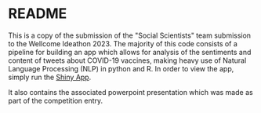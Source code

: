 # README

This is a copy of the submission of the "Social Scientists" team submission to the Wellcome Ideathon 2023. The majority of this code consists of a pipeline for building an app which allows for analysis of the sentiments and content of tweets about COVID-19 vaccines, making heavy use of Natural Language Processing (NLP) in python and R. In order to view the app, simply run the [Shiny App]([https://pages.github.com/](https://github.com/LouisChislett/WellcomeIdeathon2023/blob/main/code/shiny_app.R)).

It also contains the associated powerpoint presentation which was made as part of the competition entry.
